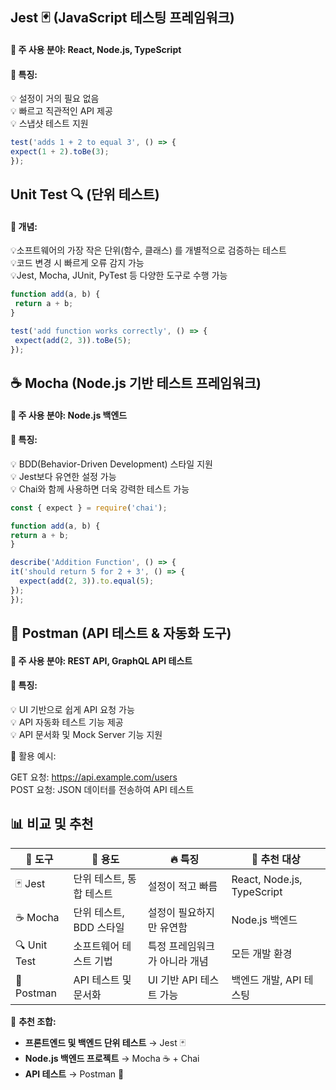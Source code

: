 ## Jest 🃏 (JavaScript 테스팅 프레임워크)
#### 📌 주 사용 분야: React, Node.js, TypeScript
  
 #### 📌 특징: 
  💡 설정이 거의 필요 없음</br>
  💡 빠르고 직관적인 API 제공</br>
  💡 스냅샷 테스트 지원</br>

  ```javascript
  test('adds 1 + 2 to equal 3', () => {
  expect(1 + 2).toBe(3);
});
```

  
## Unit Test 🔍 (단위 테스트)
#### 📌 개념:
 💡소프트웨어의 가장 작은 단위(함수, 클래스) 를 개별적으로 검증하는 테스트</br>
 💡코드 변경 시 빠르게 오류 감지 가능</br>
 💡Jest, Mocha, JUnit, PyTest 등 다양한 도구로 수행 가능</br>

 ```javascript
function add(a, b) {
  return a + b;
}

test('add function works correctly', () => {
  expect(add(2, 3)).toBe(5);
});
```

## ☕ Mocha (Node.js 기반 테스트 프레임워크)
#### 📌 주 사용 분야: Node.js 백엔드
#### 📌 특징:
  💡 BDD(Behavior-Driven Development) 스타일 지원</br>
  💡 Jest보다 유연한 설정 가능</br>
  💡 Chai와 함께 사용하면 더욱 강력한 테스트 가능</br>

  ```javascript
const { expect } = require('chai');

function add(a, b) {
  return a + b;
}

describe('Addition Function', () => {
  it('should return 5 for 2 + 3', () => {
    expect(add(2, 3)).to.equal(5);
  });
});
```

## 🚀 Postman (API 테스트 & 자동화 도구)
#### 📌 주 사용 분야: REST API, GraphQL API 테스트
#### 📌 특징:

💡 UI 기반으로 쉽게 API 요청 가능</br>
💡 API 자동화 테스트 기능 제공</br>
💡 API 문서화 및 Mock Server 기능 지원</br>


📝 활용 예시:

GET 요청: https://api.example.com/users</br>
POST 요청: JSON 데이터를 전송하여 API 테스트</br>


## 📊 **비교 및 추천**  

| 🚀 도구 | 🎯 용도 | 🔥 특징 | 🎯 추천 대상 |
|------|------|------|------------|
| 🃏 Jest | 단위 테스트, 통합 테스트 | 설정이 적고 빠름 | React, Node.js, TypeScript |
| ☕ Mocha | 단위 테스트, BDD 스타일 | 설정이 필요하지만 유연함 | Node.js 백엔드 |
| 🔍 Unit Test | 소프트웨어 테스트 기법 | 특정 프레임워크가 아니라 개념 | 모든 개발 환경 |
| 🚀 Postman | API 테스트 및 문서화 | UI 기반 API 테스트 가능 | 백엔드 개발, API 테스팅 |

🎯 **추천 조합:**  
- **프론트엔드 및 백엔드 단위 테스트** → Jest 🃏  
- **Node.js 백엔드 프로젝트** → Mocha ☕ + Chai  
- **API 테스트** → Postman 🚀  




